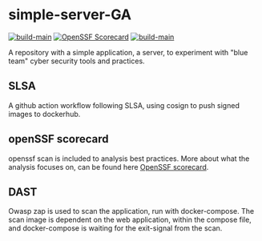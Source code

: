 # simple-server-GA 
[![build-main](https://github.com/stianSjoli/simple-server-GA/actions/workflows/build-main.yml/badge.svg)](https://github.com/stianSjoli/simple-server-GA/actions/workflows/build-main.yml)
[![OpenSSF Scorecard](https://api.securityscorecards.dev/projects/github.com/stianSjoli/simple-server-GA/badge)](https://securityscorecards.dev/viewer/?uri=github.com/{owner}/{repo})
[![build-main](https://github.com/stianSjoli/simple-server-GA/actions/workflows/security-scans.yml/badge.svg)](https://github.com/stianSjoli/simple-server-GA/actions/workflows/security-scans.yml)


A repository with a simple application, a server, to experiment with "blue team" cyber security tools and practices. 

## SLSA
A github action workflow following SLSA, using cosign to push signed images to dockerhub.

## openSSF scorecard
openssf scan is included to analysis best practices. More about what the analysis focuses on, can be found here [OpenSSF scorecard](https://securityscorecards.dev/#the-checks).

## DAST
Owasp zap is used to scan the application, run with docker-compose. The scan image is dependent on the web application, within the compose file, and docker-compose is waiting for the exit-signal from the scan.   
